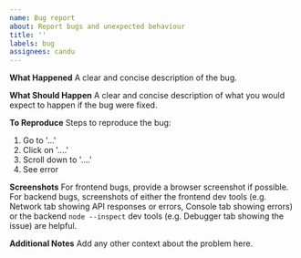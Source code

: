 ```yaml
---
name: Bug report
about: Report bugs and unexpected behaviour
title: ''
labels: bug
assignees: candu
---
```


**What Happened**
A clear and concise description of the bug.

**What Should Happen**
A clear and concise description of what you would expect to happen if the bug were fixed.

**To Reproduce**
Steps to reproduce the bug:
1. Go to '...'
2. Click on '....'
3. Scroll down to '....'
4. See error

**Screenshots**
For frontend bugs, provide a browser screenshot if possible.  For backend bugs, screenshots of either the frontend dev tools (e.g. Network tab showing API responses or errors, Console tab showing errors) or the backend `node --inspect` dev tools (e.g. Debugger tab showing the issue) are helpful.

**Additional Notes**
Add any other context about the problem here.
